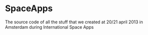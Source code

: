 SpaceApps
=========

The source code of all the stuff that we created at 20/21 april 2013 in Amsterdam during International Space Apps
